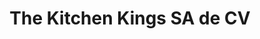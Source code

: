 ---
title: "The Kitchen Kings SA de CV"
url: /san-jose-guayabal/the-kitchen-kings-sa-de-cv/
shop: general
---